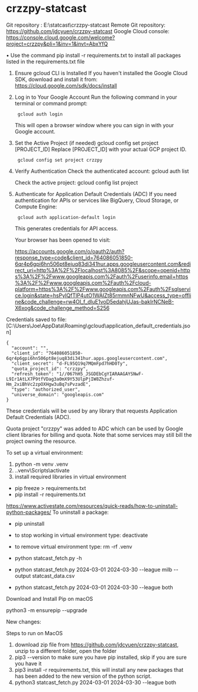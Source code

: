# crzzpy-statcast

Git repository : 		E:\statcast\crzzpy-statcast
Remote Git repository:	https://github.com/jdcyuen/crzzpy-statcast
Google Cloud console:   https://console.cloud.google.com/welcome?project=crzzpy&pli=1&inv=1&invt=AbxYfQ



• Use the command pip install -r requirements.txt to install all packages listed in the requirements.txt file

1. Ensure gcloud CLI is Installed
	If you haven't installed the Google Cloud SDK, download and install it from:
	https://cloud.google.com/sdk/docs/install

2. Log in to Your Google Account
	Run the following command in your terminal or command prompt:

		gcloud auth login

    This will open a browser window where you can sign in with your Google account.

3. Set the Active Project (if needed)
		gcloud config set project [PROJECT_ID] Replace [PROJECT_ID] with your actual GCP project ID.

        gcloud config set project crzzpy
        

4. Verify Authentication
	Check the authenticated account:
		gcloud auth list
		
	Check the active project:
		gcloud config list project

5. Authenticate for Application Default Credentials (ADC)
    If you need authentication for APIs or services like BigQuery, Cloud Storage, or Compute Engine:

		gcloud auth application-default login
		
    This generates credentials for API access.


    Your browser has been opened to visit:

    https://accounts.google.com/o/oauth2/auth?response_type=code&client_id=764086051850-6qr4p6gpi6hn506pt8ejuq83di341hur.apps.googleusercontent.com&redirect_uri=http%3A%2F%2Flocalhost%3A8085%2F&scope=openid+https%3A%2F%2Fwww.googleapis.com%2Fauth%2Fuserinfo.email+https%3A%2F%2Fwww.googleapis.com%2Fauth%2Fcloud-platform+https%3A%2F%2Fwww.googleapis.com%2Fauth%2Fsqlservice.login&state=hsPyIQfTlP4utO1WAIZt85rmmnNFwU&access_type=offline&code_challenge=rw4OI_f_dluE1voD5edahjUJas-bakIrNCNeB-X6xog&code_challenge_method=S256


Credentials saved to file: [C:\Users\Joe\AppData\Roaming\gcloud\application_default_credentials.json]

```
{
  "account": "",
  "client_id": "764086051850-6qr4p6gpi6hn506pt8ejuq83di341hur.apps.googleusercontent.com",
  "client_secret": "d-FL95Q19q7MQmFpd7hHD0Ty",
  "quota_project_id": "crzzpy",
  "refresh_token": "1//067hH5_JSGDEbCgYIARAAGAYSNwF-L9Ir1AtLX7P9tfVDag3a0mX9Y53UlpPjIW8Zhzuf-Hm_2xiBhVc2zpOXHgw3uBq7sPvzadE",
  "type": "authorized_user",
  "universe_domain": "googleapis.com"
}
```

These credentials will be used by any library that requests Application Default Credentials (ADC).

Quota project "crzzpy" was added to ADC which can be used by Google client libraries for billing and quota. Note that some services may still bill the project owning the resource.

To set up a virtual environment:
1. python -m venv .venv
2. .\.venv\Scripts\activate
3. install required libraries in virtual environment

* pip freeze > requirements.txt
* pip install -r requirements.txt

https://www.activestate.com/resources/quick-reads/how-to-uninstall-python-packages/
To uninstall a package: 

* pip uninstall <packagename>

* to stop working in virtual environment type: deactivate
* to remove virtual environment type: rm -rf .venv




* python statcast_fetch.py -h
* python statcast_fetch.py 2024-03-01 2024-03-30 --league milb --output statcast_data.csv
* python statcast_fetch.py 2024-03-01 2024-03-30 --league both


Download and Install Pip on macOS

python3 -m ensurepip --upgrade

New changes:

Steps to run on MacOS

1. download zip file from https://github.com/jdcyuen/crzzpy-statcast, unzip to a different folder, open the folder
2. pip3 --version to make sure you have pip installed, skip if you are sure you have it
3. pip3 install -r requirements.txt,  this will install any new packages that has been added to the new version of the python script.
4. python3 statcast_fetch.py 2024-03-01 2024-03-30 --league both








